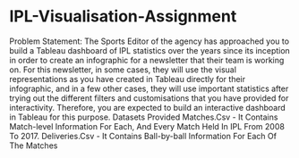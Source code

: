 # IPL-Visualisation-Assignment
Problem Statement:
The Sports Editor of the agency has approached you to build a Tableau dashboard of IPL statistics over the years since 
its inception in order to create an infographic for a newsletter that their team is working on. For this newsletter, in some 
cases, they will use the visual representations as you have created in Tableau directly for their infographic, and in a few 
other cases, they will use important statistics after trying out the different filters and customisations that you have 
provided for interactivity. Therefore, you are expected to build an interactive dashboard in Tableau for this purpose.
Datasets Provided
Matches.Csv - It Contains Match-level Information For Each, And Every Match Held In IPL From 2008 To 2017.
Deliveries.Csv - It Contains Ball-by-ball Information For Each Of The Matches
